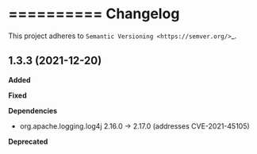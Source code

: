 ==========
Changelog
==========

This project adheres to `Semantic Versioning <https://semver.org/>`_.

1.3.3 (2021-12-20)
-------------------

**Added**

**Fixed**

**Dependencies**

* org.apache.logging.log4j 2.16.0 -> 2.17.0 (addresses CVE-2021-45105)

**Deprecated**
